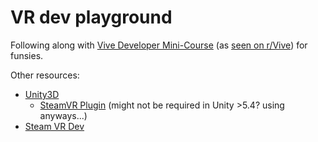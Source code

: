 # VR dev playground

Following along with [Vive Developer Mini-Course][course] (as [seen on r/Vive][rvive]) for funsies.

Other resources:

* [Unity3D](https://unity3d.com/)
  * [SteamVR Plugin][plugin] (might not be required in Unity >5.4? using anyways...)
* [Steam VR Dev][steamvrdev]


[course]: http://learn.vrdev.school/courses/vive-developer-mini/lectures/854401
[rvive]: https://www.reddit.com/r/Vive/comments/49pnxe/can_a_vive_dev_please_make_a_quick_tutorial_for/
[steamvrdev]: https://support.steampowered.com/kb_article.php?ref=1131-WSFG-3320
[plugin]: https://www.assetstore.unity3d.com/en/#!/content/32647
